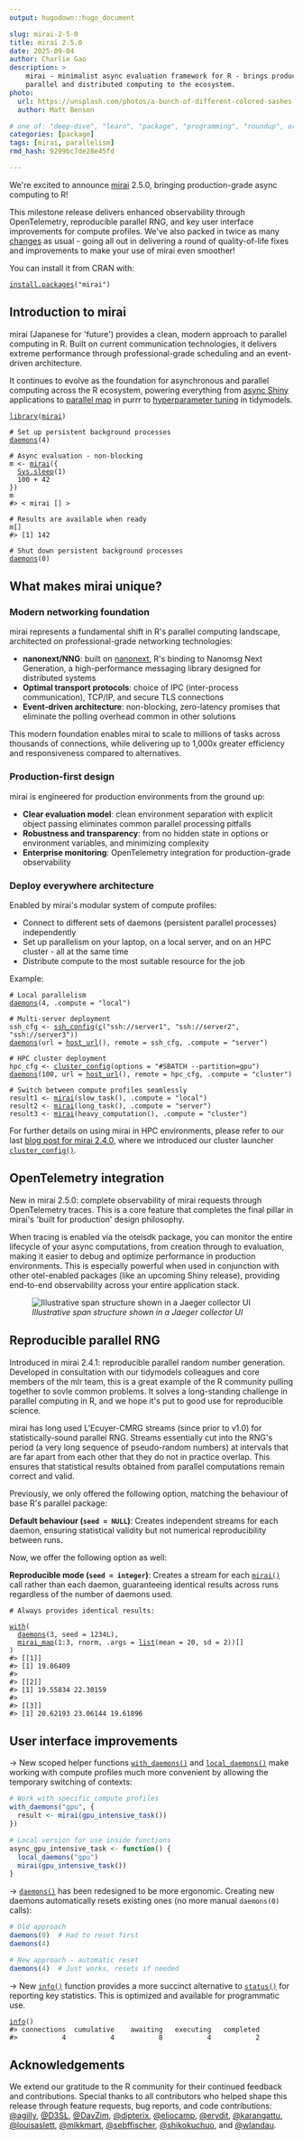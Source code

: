 ```yaml
---
output: hugodown::hugo_document

slug: mirai-2-5-0
title: mirai 2.5.0
date: 2025-09-04
author: Charlie Gao
description: >
    mirai - minimalist async evaluation framework for R - brings production-grade
    parallel and distributed computing to the ecosystem.
photo:
  url: https://unsplash.com/photos/a-bunch-of-different-colored-sashes-hanging-on-a-wall-OEiN_lSyQqE
  author: Matt Benson

# one of: "deep-dive", "learn", "package", "programming", "roundup", or "other"
categories: [package] 
tags: [mirai, parallelism]
rmd_hash: 9299bc7de28e45fd

---
```


<!--
TODO:
* [x] Look over / edit the post's title in the yaml
* [x] Edit (or delete) the description; note this appears in the Twitter card
* [x] Pick category and tags (see existing with [`hugodown::tidy_show_meta()`](https://rdrr.io/pkg/hugodown/man/use_tidy_post.html))
* [x] Find photo & update yaml metadata
* [x] Create `thumbnail-sq.jpg`; height and width should be equal
* [x] Create `thumbnail-wd.jpg`; width should be >5x height
* [x] [`hugodown::use_tidy_thumbnails()`](https://rdrr.io/pkg/hugodown/man/use_tidy_post.html)
* [x] Add intro sentence, e.g. the standard tagline for the package
* [x] [`usethis::use_tidy_thanks()`](https://usethis.r-lib.org/reference/use_tidy_thanks.html)
-->

We're excited to announce [mirai](https://mirai.r-lib.org) 2.5.0, bringing production-grade async computing to R!

This milestone release delivers enhanced observability through OpenTelemetry, reproducible parallel RNG, and key user interface improvements for compute profiles. We've also packed in twice as many [changes](https://mirai.r-lib.org/news/index.html) as usual - going all out in delivering a round of quality-of-life fixes and improvements to make your use of mirai even smoother!

You can install it from CRAN with:

<div class="highlight">

<pre class='chroma'><code class='language-r' data-lang='r'><span><span class='nf'><a href='https://rdrr.io/r/utils/install.packages.html'>install.packages</a></span><span class='o'>(</span><span class='s'>"mirai"</span><span class='o'>)</span></span></code></pre>

</div>

## Introduction to mirai

mirai (Japanese for 'future') provides a clean, modern approach to parallel computing in R. Built on current communication technologies, it delivers extreme performance through professional-grade scheduling and an event-driven architecture.

It continues to evolve as the foundation for asynchronous and parallel computing across the R ecosystem, powering everything from [async Shiny](https://rstudio.github.io/promises/articles/promises_04_mirai.html) applications to [parallel map](https://www.tidyverse.org/blog/2025/07/purrr-1-1-0-parallel/) in purrr to [hyperparameter tuning](https://tune.tidymodels.org/news/index.html#parallel-processing-2-0-0) in tidymodels.

<div class="highlight">

<pre class='chroma'><code class='language-r' data-lang='r'><span><span class='kr'><a href='https://rdrr.io/r/base/library.html'>library</a></span><span class='o'>(</span><span class='nv'><a href='https://mirai.r-lib.org'>mirai</a></span><span class='o'>)</span></span>
<span></span>
<span><span class='c'># Set up persistent background processes</span></span>
<span><span class='nf'><a href='https://mirai.r-lib.org/reference/daemons.html'>daemons</a></span><span class='o'>(</span><span class='m'>4</span><span class='o'>)</span></span>
<span></span>
<span><span class='c'># Async evaluation - non-blocking</span></span>
<span><span class='nv'>m</span> <span class='o'>&lt;-</span> <span class='nf'><a href='https://mirai.r-lib.org/reference/mirai.html'>mirai</a></span><span class='o'>(</span><span class='o'>&#123;</span></span>
<span>  <span class='nf'><a href='https://rdrr.io/r/base/Sys.sleep.html'>Sys.sleep</a></span><span class='o'>(</span><span class='m'>1</span><span class='o'>)</span></span>
<span>  <span class='m'>100</span> <span class='o'>+</span> <span class='m'>42</span></span>
<span><span class='o'>&#125;</span><span class='o'>)</span></span>
<span><span class='nv'>m</span></span>
<span><span class='c'>#&gt; &lt; mirai [] &gt;</span></span>
<span></span><span></span>
<span><span class='c'># Results are available when ready</span></span>
<span><span class='nv'>m</span><span class='o'>[</span><span class='o'>]</span></span>
<span><span class='c'>#&gt; [1] 142</span></span>
<span></span><span></span>
<span><span class='c'># Shut down persistent background processes</span></span>
<span><span class='nf'><a href='https://mirai.r-lib.org/reference/daemons.html'>daemons</a></span><span class='o'>(</span><span class='m'>0</span><span class='o'>)</span></span></code></pre>

</div>

## What makes mirai unique?

### Modern networking foundation

mirai represents a fundamental shift in R's parallel computing landscape, architected on professional-grade networking technologies:

- **nanonext/NNG**: built on [nanonext](https://nanonext.r-lib.org), R's binding to Nanomsg Next Generation, a high-performance messaging library designed for distributed systems
- **Optimal transport protocols**: choice of IPC (inter-process communication), TCP/IP, and secure TLS connections
- **Event-driven architecture**: non-blocking, zero-latency promises that eliminate the polling overhead common in other solutions

This modern foundation enables mirai to scale to millions of tasks across thousands of connections, while delivering up to 1,000x greater efficiency and responsiveness compared to alternatives.

### Production-first design

mirai is engineered for production environments from the ground up:

- **Clear evaluation model**: clean environment separation with explicit object passing eliminates common parallel processing pitfalls
- **Robustness and transparency**: from no hidden state in options or environment variables, and minimizing complexity
- **Enterprise monitoring**: OpenTelemetry integration for production-grade observability

### Deploy everywhere architecture

Enabled by mirai's modular system of compute profiles:

- Connect to different sets of daemons (persistent parallel processes) independently
- Set up parallelism on your laptop, on a local server, and on an HPC cluster - all at the same time
- Distribute compute to the most suitable resource for the job

Example:

<div class="highlight">

<pre class='chroma'><code class='language-r' data-lang='r'><span><span class='c'># Local parallelism</span></span>
<span><span class='nf'><a href='https://mirai.r-lib.org/reference/daemons.html'>daemons</a></span><span class='o'>(</span><span class='m'>4</span>, .compute <span class='o'>=</span> <span class='s'>"local"</span><span class='o'>)</span></span>
<span></span>
<span><span class='c'># Multi-server deployment</span></span>
<span><span class='nv'>ssh_cfg</span> <span class='o'>&lt;-</span> <span class='nf'><a href='https://mirai.r-lib.org/reference/ssh_config.html'>ssh_config</a></span><span class='o'>(</span><span class='nf'><a href='https://rdrr.io/r/base/c.html'>c</a></span><span class='o'>(</span><span class='s'>"ssh://server1"</span>, <span class='s'>"ssh://server2"</span>, <span class='s'>"ssh://server3"</span><span class='o'>)</span><span class='o'>)</span></span>
<span><span class='nf'><a href='https://mirai.r-lib.org/reference/daemons.html'>daemons</a></span><span class='o'>(</span>url <span class='o'>=</span> <span class='nf'><a href='https://mirai.r-lib.org/reference/host_url.html'>host_url</a></span><span class='o'>(</span><span class='o'>)</span>, remote <span class='o'>=</span> <span class='nv'>ssh_cfg</span>, .compute <span class='o'>=</span> <span class='s'>"server"</span><span class='o'>)</span></span>
<span></span>
<span><span class='c'># HPC cluster deployment</span></span>
<span><span class='nv'>hpc_cfg</span> <span class='o'>&lt;-</span> <span class='nf'><a href='https://mirai.r-lib.org/reference/cluster_config.html'>cluster_config</a></span><span class='o'>(</span>options <span class='o'>=</span> <span class='s'>"#SBATCH --partition=gpu"</span><span class='o'>)</span></span>
<span><span class='nf'><a href='https://mirai.r-lib.org/reference/daemons.html'>daemons</a></span><span class='o'>(</span><span class='m'>100</span>, url <span class='o'>=</span> <span class='nf'><a href='https://mirai.r-lib.org/reference/host_url.html'>host_url</a></span><span class='o'>(</span><span class='o'>)</span>, remote <span class='o'>=</span> <span class='nv'>hpc_cfg</span>, .compute <span class='o'>=</span> <span class='s'>"cluster"</span><span class='o'>)</span></span>
<span></span>
<span><span class='c'># Switch between compute profiles seamlessly</span></span>
<span><span class='nv'>result1</span> <span class='o'>&lt;-</span> <span class='nf'><a href='https://mirai.r-lib.org/reference/mirai.html'>mirai</a></span><span class='o'>(</span><span class='nf'>slow_task</span><span class='o'>(</span><span class='o'>)</span>, .compute <span class='o'>=</span> <span class='s'>"local"</span><span class='o'>)</span></span>
<span><span class='nv'>result2</span> <span class='o'>&lt;-</span> <span class='nf'><a href='https://mirai.r-lib.org/reference/mirai.html'>mirai</a></span><span class='o'>(</span><span class='nf'>long_task</span><span class='o'>(</span><span class='o'>)</span>, .compute <span class='o'>=</span> <span class='s'>"server"</span><span class='o'>)</span></span>
<span><span class='nv'>result3</span> <span class='o'>&lt;-</span> <span class='nf'><a href='https://mirai.r-lib.org/reference/mirai.html'>mirai</a></span><span class='o'>(</span><span class='nf'>heavy_computation</span><span class='o'>(</span><span class='o'>)</span>, .compute <span class='o'>=</span> <span class='s'>"cluster"</span><span class='o'>)</span></span></code></pre>

</div>

For further details on using mirai in HPC environments, please refer to our last [blog post for mirai 2.4.0](https://shikokuchuo.net/posts/27-mirai-240/), where we introduced our cluster launcher [`cluster_config()`](https://mirai.r-lib.org/reference/cluster_config.html).

## OpenTelemetry integration

New in mirai 2.5.0: complete observability of mirai requests through OpenTelemetry traces. This is a core feature that completes the final pillar in mirai's 'built for production' design philosophy.

When tracing is enabled via the otelsdk package, you can monitor the entire lifecycle of your async computations, from creation through to evaluation, making it easier to debug and optimize performance in production environments. This is especially powerful when used in conjunction with other otel-enabled packages (like an upcoming Shiny release), providing end-to-end observability across your entire application stack.

<figure>
<img src="otel-screenshot.png" alt="Illustrative span structure shown in a Jaeger collector UI" />
<figcaption aria-hidden="true"><em>Illustrative span structure shown in a Jaeger collector UI</em></figcaption>
</figure>

## Reproducible parallel RNG

Introduced in mirai 2.4.1: reproducible parallel random number generation. Developed in consultation with our tidymodels colleagues and core members of the mlr team, this is a great example of the R community pulling together to sovle common problems. It solves a long-standing challenge in parallel computing in R, and we hope it's put to good use for reproducible science.

mirai has long used L'Ecuyer-CMRG streams (since prior to v1.0) for statistically-sound parallel RNG. Streams essentially cut into the RNG's period (a very long sequence of pseudo-random numbers) at intervals that are far apart from each other that they do not in practice overlap. This ensures that statistical results obtained from parallel computations remain correct and valid.

Previously, we only offered the following option, matching the behaviour of base R's parallel package:

**Default behaviour (`seed = NULL`)**: Creates independent streams for each daemon, ensuring statistical validity but not numerical reproducibility between runs.

Now, we offer the following option as well:

**Reproducible mode (`seed = integer`)**: Creates a stream for each [`mirai()`](https://mirai.r-lib.org/reference/mirai.html) call rather than each daemon, guaranteeing identical results across runs regardless of the number of daemons used.

<div class="highlight">

<pre class='chroma'><code class='language-r' data-lang='r'><span><span class='c'># Always provides identical results:</span></span>
<span></span>
<span><span class='nf'><a href='https://rdrr.io/r/base/with.html'>with</a></span><span class='o'>(</span></span>
<span>  <span class='nf'><a href='https://mirai.r-lib.org/reference/daemons.html'>daemons</a></span><span class='o'>(</span><span class='m'>3</span>, seed <span class='o'>=</span> <span class='m'>1234L</span><span class='o'>)</span>,</span>
<span>  <span class='nf'><a href='https://mirai.r-lib.org/reference/mirai_map.html'>mirai_map</a></span><span class='o'>(</span><span class='m'>1</span><span class='o'>:</span><span class='m'>3</span>, <span class='nv'>rnorm</span>, .args <span class='o'>=</span> <span class='nf'><a href='https://rdrr.io/r/base/list.html'>list</a></span><span class='o'>(</span>mean <span class='o'>=</span> <span class='m'>20</span>, sd <span class='o'>=</span> <span class='m'>2</span><span class='o'>)</span><span class='o'>)</span><span class='o'>[</span><span class='o'>]</span></span>
<span><span class='o'>)</span></span>
<span><span class='c'>#&gt; [[1]]</span></span>
<span><span class='c'>#&gt; [1] 19.86409</span></span>
<span><span class='c'>#&gt; </span></span>
<span><span class='c'>#&gt; [[2]]</span></span>
<span><span class='c'>#&gt; [1] 19.55834 22.30159</span></span>
<span><span class='c'>#&gt; </span></span>
<span><span class='c'>#&gt; [[3]]</span></span>
<span><span class='c'>#&gt; [1] 20.62193 23.06144 19.61896</span></span>
<span></span></code></pre>

</div>

## User interface improvements

→ New scoped helper functions [`with_daemons()`](https://mirai.r-lib.org/reference/with_daemons.html) and [`local_daemons()`](https://mirai.r-lib.org/reference/with_daemons.html) make working with compute profiles much more convenient by allowing the temporary switching of contexts:

``` r
# Work with specific compute profiles
with_daemons("gpu", {
  result <- mirai(gpu_intensive_task())
})

# Local version for use inside functions
async_gpu_intensive_task <- function() {
  local_daemons("gpu")
  mirai(gpu_intensive_task())
}
```

→ [`daemons()`](https://mirai.r-lib.org/reference/daemons.html) has been redesigned to be more ergonomic. Creating new daemons automatically resets existing ones (no more manual `daemons(0)` calls):

``` r
# Old approach
daemons(0)  # Had to reset first
daemons(4)

# New approach - automatic reset
daemons(4)  # Just works, resets if needed
```

→ New [`info()`](https://mirai.r-lib.org/reference/info.html) function provides a more succinct alternative to [`status()`](https://mirai.r-lib.org/reference/status.html) for reporting key statistics. This is optimized and available for programmatic use.

<div class="highlight">

<pre class='chroma'><code class='language-r' data-lang='r'><span><span class='nf'><a href='https://mirai.r-lib.org/reference/info.html'>info</a></span><span class='o'>(</span><span class='o'>)</span></span>
<span><span class='c'>#&gt; connections  cumulative    awaiting   executing   completed </span></span>
<span><span class='c'>#&gt;           4           4           8           4           2</span></span></code></pre>

</div>

## Acknowledgements

We extend our gratitude to the R community for their continued feedback and contributions. Special thanks to all contributors who helped shape this release through feature requests, bug reports, and code contributions: [@agilly](https://github.com/agilly), [@D3SL](https://github.com/D3SL), [@DavZim](https://github.com/DavZim), [@dipterix](https://github.com/dipterix), [@eliocamp](https://github.com/eliocamp), [@erydit](https://github.com/erydit), [@karangattu](https://github.com/karangattu), [@louisaslett](https://github.com/louisaslett), [@mikkmart](https://github.com/mikkmart), [@sebffischer](https://github.com/sebffischer), [@shikokuchuo](https://github.com/shikokuchuo), and [@wlandau](https://github.com/wlandau).

